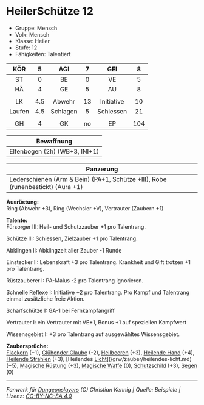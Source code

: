 # HeilerSchütze 12  
- Gruppe: Mensch  
- Volk: Mensch  
- Klasse: Heiler  
- Stufe: 12  
- Fähigkeiten: Talentiert  


| KÖR | 5 | AGI | 7 | GEI | 8 |
| :-: | :-: | :-: | :-: | :-: | :-: |
| ST | 0 | BE | 0 | VE | 5 |
| HÄ | 4 | GE | 5 | AU | 8 |
|  |
| LK | 4.5 | Abwehr | 13 | Initiative | 10 |
| Laufen | 4.5 | Schlagen | 5 | Schiessen | 21 |
|  |
| GH | 4 | GK | no | EP | 104 |

| Bewaffnung |
| --- |
| Elfenbogen (2h) (WB+3, INI+1) |


| Panzerung |
| --- |
| Lederschienen (Arm & Bein) (PA+1, Schütze +III), Robe (runenbestickt) (Aura +1) |


**Ausrüstung:**  
Ring (Abwehr +3), Ring (Wechsler +V), Vertrauter (Zaubern +1)

**Talente:**  
Fürsorger III: Heil- und Schutzzauber +1 pro Talentrang.

Schütze III: Schiessen, Zielzauber +1 pro Talentrang.

Abklingen II: Abklingzeit aller Zauber -1 Runde

Einstecker II: Lebenskraft +3 pro Talentrang. Krankheit und Gift trotzen +1 pro Talentrang.

Rüstzauberer I: PA-Malus -2 pro Talentrang ignorieren.

Schnelle Reflexe I: Initiative +2 pro Talentrang. Pro Kampf und Talentrang einmal zusätzliche freie Aktion.

Scharfschütze I: GA-1 bei Fernkampfangriff

Vertrauter I: ein Vertrauter mit VE+1, Bonus +1 auf speziellen Kampfwert

Wissensgebiet I: +3 pro Talentrang auf ausgewähltes Wissensgebiet.


**Zaubersprüche:**  
[Flackern](/grw/zauber/flackern.md) (+1), [Glühender Glaube](/grw/zauber/gluehender-glaube.md) (-2), [Heilbeeren](/grw/zauber/heilbeeren.md) (+3), [Heilende Hand](/grw/zauber/heilende-hand.md) (+4), [Heilende Strahlen](/grw/zauber/heilende-strahlen.md) (+3), [Heilendes [Licht](/grw/zauber/licht.md)](/grw/zauber/heilendes-licht.md) (+5), [Magische Rüstung](/grw/zauber/magische-ruestung.md) (+3), [Magische Waffe](/grw/zauber/magische-waffe.md) (0), [Schutz](/fanwerk/zauber/schutz.md)schild (+3), [Segen](/grw/zauber/segen.md) (0)




___
*Fanwerk für [Dungeonslayers](https://www.dungeonslayers.net/) (C) Christian Kennig | Quelle: Beispiele | Lizenz: [CC-BY-NC-SA 4.0](https://creativecommons.org/licenses/by-nc-sa/4.0/deed.de)*
